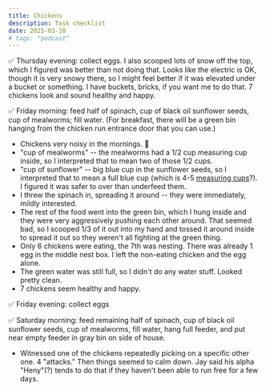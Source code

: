 ```yaml
---
title: Chickens
description: Task checklist
date: 2025-03-20
# tags: "podcast"
---
```


✅ Thursday evening: collect eggs. I also scooped lots of snow off the top, which
I figured was better than not doing that. Looks like the electric is OK, though it is
very snowy there, so I might feel better if it was elevated under a bucket or something.
I have buckets, bricks, if you want me to do that. 7 chickens look and sound healthy and
happy.

✅ Friday morning: feed half of spinach, cup of black oil sunflower seeds, cup of mealworms; fill water. (For breakfast, there will be a green bin hanging from the chicken run entrance door that you can use.)

* Chickens very noisy in the mornings. 🙂
* "cup of mealworms" -- the mealworms had a 1/2 cup measuring cup inside, so I interpreted that to mean two of those 1/2 cups.
* "cup of sunflower" -- big blue cup in the sunflower seeds, so I interpreted that to mean
a full blue cup (which is 4-5 [measuring cups](https://en.wikipedia.org/wiki/Measuring_cup)?).
I figured it was safer to over than underfeed them.
* I threw the spinach in, spreading it around -- they were immediately, mildly interested.
* The rest of the food went into the green bin, which I hung inside and they were very
aggressively pushing each other around. That seemed bad, so I scooped 1/3 of it out into my hand and tossed it around inside to spread it out so they weren't all fighting at the green
thing.
* Only 6 chickens were eating, the 7th was nesting. There was already 1 egg in the middle
nest box. I left the non-eating chicken and the egg alone.
* The green water was still full, so I didn't do any water stuff. Looked pretty clean.
* 7 chickens seem healthy and happy.

✅ Friday evening: collect eggs 

✅ Saturday morning: feed remaining half of spinach, cup of black oil sunflower seeds, cup of mealworms, fill water, hang full feeder, and put near empty feeder in gray bin on side of house.

* Witnessed one of the chickens repeatedly picking on a specific other one.
4 "attacks." Then things seemed to calm down. Jay said his alpha "Heny"(?) tends
to do that if they haven't been able to run free for a few days.
